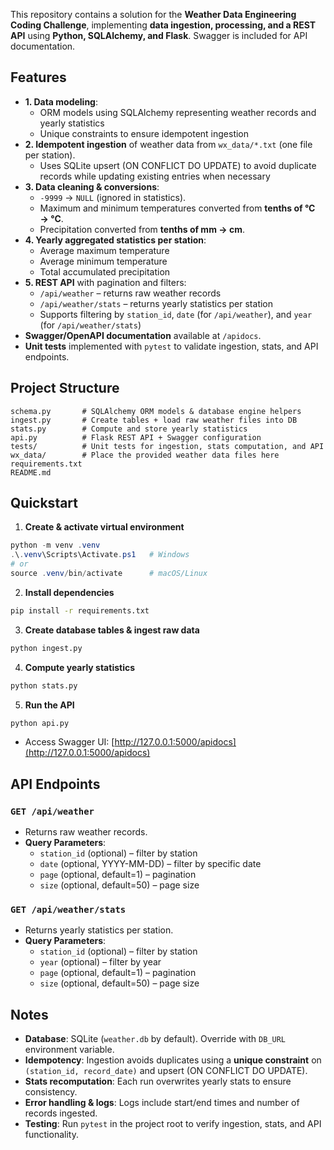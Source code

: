 
This repository contains a solution for the **Weather Data Engineering Coding Challenge**, implementing **data ingestion, processing, and a REST API** using **Python, SQLAlchemy, and Flask**. Swagger is included for API documentation.

## Features
- **1. Data modeling**:
  - ORM models using SQLAlchemy representing weather records and yearly statistics
  - Unique constraints to ensure idempotent ingestion
- **2. Idempotent ingestion** of weather data from `wx_data/*.txt` (one file per station).
    - Uses SQLite upsert (ON CONFLICT DO UPDATE) to avoid duplicate records while updating existing entries when necessary
- **3. Data cleaning & conversions**:
  - `-9999` → `NULL` (ignored in statistics).
  - Maximum and minimum temperatures converted from **tenths of °C → °C**.
  - Precipitation converted from **tenths of mm → cm**.
- **4. Yearly aggregated statistics per station**:
  - Average maximum temperature
  - Average minimum temperature
  - Total accumulated precipitation
- **5. REST API** with pagination and filters:
  - `/api/weather` – returns raw weather records
  - `/api/weather/stats` – returns yearly statistics per station
  - Supports filtering by `station_id`, `date` (for `/api/weather`), and `year` (for `/api/weather/stats`)
- **Swagger/OpenAPI documentation** available at `/apidocs`.
- **Unit tests** implemented with `pytest` to validate ingestion, stats, and API endpoints.

## Project Structure
```
schema.py       # SQLAlchemy ORM models & database engine helpers
ingest.py       # Create tables + load raw weather files into DB
stats.py        # Compute and store yearly statistics
api.py          # Flask REST API + Swagger configuration
tests/          # Unit tests for ingestion, stats computation, and API
wx_data/        # Place the provided weather data files here
requirements.txt
README.md
```

## Quickstart

1. **Create & activate virtual environment**
```powershell
python -m venv .venv
.\.venv\Scripts\Activate.ps1   # Windows
# or
source .venv/bin/activate      # macOS/Linux
```

2. **Install dependencies**
```bash
pip install -r requirements.txt
```

3. **Create database tables & ingest raw data**
```bash
python ingest.py
```

4. **Compute yearly statistics**
```bash
python stats.py
```

5. **Run the API**
```bash
python api.py
```
- Access Swagger UI: [http://127.0.0.1:5000/apidocs](http://127.0.0.1:5000/apidocs)

## API Endpoints

### `GET /api/weather`
- Returns raw weather records.
- **Query Parameters**:
  - `station_id` (optional) – filter by station
  - `date` (optional, YYYY-MM-DD) – filter by specific date
  - `page` (optional, default=1) – pagination
  - `size` (optional, default=50) – page size

### `GET /api/weather/stats`
- Returns yearly statistics per station.
- **Query Parameters**:
  - `station_id` (optional) – filter by station
  - `year` (optional) – filter by year
  - `page` (optional, default=1) – pagination
  - `size` (optional, default=50) – page size

## Notes
- **Database**: SQLite (`weather.db` by default). Override with `DB_URL` environment variable.
- **Idempotency**: Ingestion avoids duplicates using a **unique constraint** on `(station_id, record_date)` and upsert (ON CONFLICT DO UPDATE).
- **Stats recomputation**: Each run overwrites yearly stats to ensure consistency.
- **Error handling & logs**: Logs include start/end times and number of records ingested.
- **Testing**: Run `pytest` in the project root to verify ingestion, stats, and API functionality.
